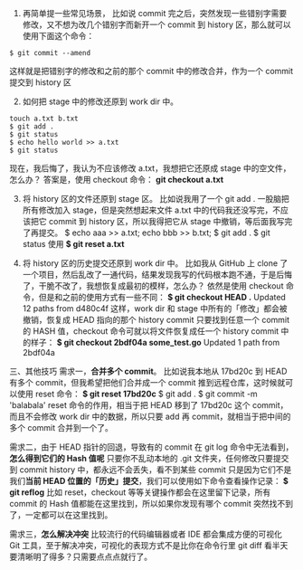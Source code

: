 1. 再简单提一些常见场景， 比如说 commit 完之后，突然发现一些错别字需要修改，又不想为改几个错别字而新开一个 commit 到 history 区，那么就可以使用下面这个命令：

```Shell
$ git commit --amend
```

这样就是把错别字的修改和之前的那个 commit 中的修改合并，作为一个 commit 提交到 history 区

2. 如何把 stage 中的修改还原到 work dir 中。

```
touch a.txt b.txt
$ git add .
$ git status
$ echo hello world >> a.txt
$ git status
```

现在，我后悔了，我认为不应该修改 a.txt，我想把它还原成 stage 中的空文件，怎么办？
答案是，使用 checkout 命令：
**git checkout a.txt**

3. 将 history 区的文件还原到 stage 区。
   比如说我用了一个 git add . 一股脑把所有修改加入 stage，但是突然想起来文件 a.txt 中的代码我还没写完，不应该把它 commit 到 history 区，所以我得把它从 stage 中撤销，等后面我写完了再提交。
   $ echo aaa >> a.txt; echo bbb >> b.txt;
   $ git add .
   $ git status
   使用
   **$ git reset a.txt**

4. 将 history 区的历史提交还原到 work dir 中。
   比如我从 GitHub 上 clone 了一个项目，然后乱改了一通代码，结果发现我写的代码根本跑不通，于是后悔了，干脆不改了，我想恢复成最初的模样，怎么办？
   依然是使用 checkout 命令，但是和之前的使用方式有一些不同：
   **$ git checkout HEAD .**
   Updated 12 paths from d480c4f
   这样，work dir 和 stage 中所有的「修改」都会被撤销，恢复成 HEAD 指向的那个 history commit
   只要找到任意一个 commit 的 HASH 值，checkout 命令可就以将文件恢复成任一个 history commit 中的样子：
   **$ git checkout 2bdf04a some_test.go**
   Updated 1 path from 2bdf04a

三、其他技巧
需求一，**合并多个 commit**。
比如说我本地从 17bd20c 到 HEAD 有多个 commit，但我希望把他们合并成一个 commit 推到远程仓库，这时候就可以使用 reset 命令：
**$ git reset 17bd20c**
$ git add .
$ git commit -m 'balabala'
reset 命令的作用，相当于把 HEAD 移到了 17bd20c 这个 commit，而且不会修改 work dir 中的数据，所以只要 add 再 commit，就相当于把中间的多个 commit 合并到一个了。

需求二，由于 HEAD 指针的回退，导致有的 commit 在 git log 命令中无法看到，**怎么得到它们的 Hash 值呢**
只要你不乱动本地的 .git 文件夹，任何修改只要提交到 commit history 中，都永远不会丢失，看不到某些 commit 只是因为它们不是我们**当前 HEAD 位置的「历史」提交**，我们可以使用如下命令查看操作记录：
**$ git reflog**
比如 reset，checkout 等等关键操作都会在这里留下记录，所有 commit 的 Hash 值都能在这里找到，所以如果你发现有哪个 commit 突然找不到了，一定都可以在这里找到。

需求三，**怎么解决冲突**
比较流行的代码编辑器或者 IDE 都会集成方便的可视化 Git 工具，至于解决冲突，可视化的表现方式不是比你在命令行里 git diff 看半天要清晰明了得多？只需要点点点就行了。
